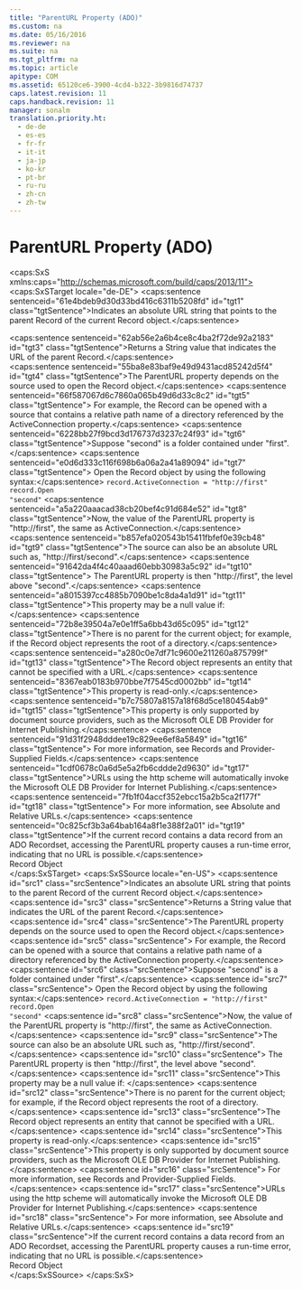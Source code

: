 ```yaml
---
title: "ParentURL Property (ADO)"
ms.custom: na
ms.date: 05/16/2016
ms.reviewer: na
ms.suite: na
ms.tgt_pltfrm: na
ms.topic: article
apitype: COM
ms.assetid: 65120ce6-3900-4cd4-b322-3b9816d74737
caps.latest.revision: 11
caps.handback.revision: 11
manager: sonalm
translation.priority.ht: 
  - de-de
  - es-es
  - fr-fr
  - it-it
  - ja-jp
  - ko-kr
  - pt-br
  - ru-ru
  - zh-cn
  - zh-tw
---
```

# ParentURL Property (ADO)
<?xml version="1.0" encoding="utf-8"?>
<caps:SxS xmlns:caps="http://schemas.microsoft.com/build/caps/2013/11">
  <caps:SxSTarget locale="de-DE">
    <developerReferenceWithoutSyntaxDocument xsi:schemaLocation="http://ddue.schemas.microsoft.com/authoring/2003/5 http://dduestorage.blob.core.windows.net/ddueschema/developer.xsd" xmlns="http://ddue.schemas.microsoft.com/authoring/2003/5" xmlns:xlink="http://www.w3.org/1999/xlink" xmlns:xsi="http://www.w3.org/2001/XMLSchema-instance">
      <introduction>
        <para>
          <caps:sentence sentenceid="61e4bdeb9d30d33bd416c6311b5208fd" id="tgt1" class="tgtSentence">Indicates an absolute URL string that points to the parent <legacyLink xlink:href="db83ed2c-a8e3-460c-8682-64667e4d5d01">Record</legacyLink> of the current <legacyBold>Record</legacyBold> object.</caps:sentence>
        </para>
      </introduction>
      <section>
        <title>
          <caps:sentence sentenceid="217e604856b0d798bf936945129e8393" id="tgt2" class="tgtSentence">Return Value</caps:sentence>
        </title>
        <content>
          <para>
            <caps:sentence sentenceid="62ab56e2a6b4ce8c4ba2f72de92a2183" id="tgt3" class="tgtSentence">Returns a <legacyBold>String</legacyBold> value that indicates the URL of the parent <legacyBold>Record</legacyBold>.</caps:sentence>
          </para>
        </content>
      </section>
      <languageReferenceRemarks>
        <content>
          <para>
            <caps:sentence sentenceid="55ba8e83baf9e49d9431acd85242d5f4" id="tgt4" class="tgtSentence">The <legacyBold>ParentURL</legacyBold> property depends on the source used to open the <legacyBold>Record</legacyBold> object.</caps:sentence>
            <caps:sentence sentenceid="66f587067d6c7860a065b49d6d33c8c2" id="tgt5" class="tgtSentence"> For example, the <legacyBold>Record</legacyBold> can be opened with a source that contains a relative path name of a directory referenced by the <legacyLink xlink:href="52d0a96c-14fb-4ad9-b004-4d821bc0a6db">ActiveConnection</legacyLink> property.</caps:sentence>
          </para>
          <para>
            <caps:sentence sentenceid="6228bb27f9bcd3d176737d3237c24f93" id="tgt6" class="tgtSentence">Suppose "second" is a folder contained under "first".</caps:sentence>
            <caps:sentence sentenceid="e0d6d333c116f698b6a06a2a41a89094" id="tgt7" class="tgtSentence"> Open the <legacyBold>Record</legacyBold> object by using the following syntax:</caps:sentence>
          </para>
          <code>record.ActiveConnection = "http://first"
record.Open "second"</code>
          <para>
            <caps:sentence sentenceid="a5a220aaacad38cb20bef4c91d684e52" id="tgt8" class="tgtSentence">Now, the value of <codeInline>the </codeInline><legacyBold>ParentURL</legacyBold> property is <codeInline>"http://first"</codeInline>, the same as <legacyBold>ActiveConnection</legacyBold>.</caps:sentence>
          </para>
          <para>
            <caps:sentence sentenceid="b857efa020543b15411fbfef0e39cb48" id="tgt9" class="tgtSentence">The source can also be an absolute URL such as, <codeInline>"http://first/second"</codeInline>.</caps:sentence>
            <caps:sentence sentenceid="91642da4f4c40aaad60ebb30983a5c92" id="tgt10" class="tgtSentence"> The <legacyBold>ParentURL</legacyBold> property is then <codeInline>"http://first"</codeInline>, the level above <codeInline>"second"</codeInline>.</caps:sentence>
          </para>
          <para>
            <caps:sentence sentenceid="a8015397cc4885b7090be1c8da4a1d91" id="tgt11" class="tgtSentence">This property may be a null value if:  </caps:sentence>
          </para>
          <list class="bullet">
            <listItem>
              <para>
                <caps:sentence sentenceid="72b8e39504a7e0e1ff5a6bb43d65c095" id="tgt12" class="tgtSentence">There is no parent for the current object; for example, if the <legacyBold>Record</legacyBold> object represents the root of a directory.</caps:sentence>
              </para>
            </listItem>
            <listItem>
              <para>
                <caps:sentence sentenceid="a280c0e7df71c9600e211260a875799f" id="tgt13" class="tgtSentence">The <legacyBold>Record</legacyBold> object represents an entity that cannot be specified with a URL.</caps:sentence>
              </para>
            </listItem>
          </list>
          <para>
            <caps:sentence sentenceid="8367eab0183b970bbe7f7545cd0002bb" id="tgt14" class="tgtSentence">This property is read-only.</caps:sentence>
          </para>
          <alert class="note">
            <para>
              <caps:sentence sentenceid="b7c75807a8157a18f68d5ce180454ab9" id="tgt15" class="tgtSentence">This property is only supported by document source providers, such as the <legacyLink xlink:href="66a208d9-b580-4655-a41e-1d36e5b5bfca">Microsoft OLE DB Provider for Internet Publishing</legacyLink>.</caps:sentence>
              <caps:sentence sentenceid="91d31f2948dddee19c829ee6ef8a5849" id="tgt16" class="tgtSentence"> For more information, see <legacyLink xlink:href="77f95e0a-0cf2-411a-a792-593f77330fbd">Records and Provider-Supplied Fields</legacyLink>.</caps:sentence>
            </para>
          </alert>
          <alert class="note">
            <para>
              <caps:sentence sentenceid="1cdf0678c0a6d5e5a2fb6cddde2d9630" id="tgt17" class="tgtSentence">URLs using the http scheme will automatically invoke the <legacyLink xlink:href="66a208d9-b580-4655-a41e-1d36e5b5bfca">Microsoft OLE DB Provider for Internet Publishing</legacyLink>.</caps:sentence>
              <caps:sentence sentenceid="7fb1f04accf352ebcc15a2b5ca2f177f" id="tgt18" class="tgtSentence"> For more information, see <legacyLink xlink:href="6a34a7ef-50cc-4c3d-82f7-106b9a8f3caf">Absolute and Relative URLs</legacyLink>.</caps:sentence>
            </para>
          </alert>
          <alert class="note">
            <para>
              <caps:sentence sentenceid="0c825cf3b3a64bab164a8f1e388f2a01" id="tgt19" class="tgtSentence">If the current record contains a data record from an ADO <legacyBold>Recordset</legacyBold>, accessing the <legacyBold>ParentURL</legacyBold> property causes a run-time error, indicating that no URL is possible.</caps:sentence>
            </para>
          </alert>
        </content>
      </languageReferenceRemarks>
      <section>
        <title>
          <caps:sentence sentenceid="2f342d3be839cc5b67ae0de7d404b8e6" id="tgt20" class="tgtSentence">Applies To</caps:sentence>
        </title>
        <content>
          <para>
            <link xlink:href="db83ed2c-a8e3-460c-8682-64667e4d5d01">Record Object</link>
          </para>
        </content>
      </section>
      <relatedTopics></relatedTopics>
    </developerReferenceWithoutSyntaxDocument>
  </caps:SxSTarget>
  <caps:SxSSource locale="en-US">
    <developerReferenceWithoutSyntaxDocument xsi:schemaLocation="http://ddue.schemas.microsoft.com/authoring/2003/5 http://dduestorage.blob.core.windows.net/ddueschema/developer.xsd" xmlns="http://ddue.schemas.microsoft.com/authoring/2003/5" xmlns:xlink="http://www.w3.org/1999/xlink" xmlns:xsi="http://www.w3.org/2001/XMLSchema-instance">
      <introduction>
        <para>
          <caps:sentence id="src1" class="srcSentence">Indicates an absolute URL string that points to the parent <legacyLink xlink:href="db83ed2c-a8e3-460c-8682-64667e4d5d01">Record</legacyLink> of the current <legacyBold>Record</legacyBold> object.</caps:sentence>
        </para>
      </introduction>
      <section>
        <title>
          <caps:sentence id="src2" class="srcSentence">Return Value</caps:sentence>
        </title>
        <content>
          <para>
            <caps:sentence id="src3" class="srcSentence">Returns a <legacyBold>String</legacyBold> value that indicates the URL of the parent <legacyBold>Record</legacyBold>.</caps:sentence>
          </para>
        </content>
      </section>
      <languageReferenceRemarks>
        <content>
          <para>
            <caps:sentence id="src4" class="srcSentence">The <legacyBold>ParentURL</legacyBold> property depends on the source used to open the <legacyBold>Record</legacyBold> object.</caps:sentence>
            <caps:sentence id="src5" class="srcSentence"> For example, the <legacyBold>Record</legacyBold> can be opened with a source that contains a relative path name of a directory referenced by the <legacyLink xlink:href="52d0a96c-14fb-4ad9-b004-4d821bc0a6db">ActiveConnection</legacyLink> property.</caps:sentence>
          </para>
          <para>
            <caps:sentence id="src6" class="srcSentence">Suppose "second" is a folder contained under "first".</caps:sentence>
            <caps:sentence id="src7" class="srcSentence"> Open the <legacyBold>Record</legacyBold> object by using the following syntax:</caps:sentence>
          </para>
          <code>record.ActiveConnection = "http://first"
record.Open "second"</code>
          <para>
            <caps:sentence id="src8" class="srcSentence">Now, the value of <codeInline>the </codeInline><legacyBold>ParentURL</legacyBold> property is <codeInline>"http://first"</codeInline>, the same as <legacyBold>ActiveConnection</legacyBold>.</caps:sentence>
          </para>
          <para>
            <caps:sentence id="src9" class="srcSentence">The source can also be an absolute URL such as, <codeInline>"http://first/second"</codeInline>.</caps:sentence>
            <caps:sentence id="src10" class="srcSentence"> The <legacyBold>ParentURL</legacyBold> property is then <codeInline>"http://first"</codeInline>, the level above <codeInline>"second"</codeInline>.</caps:sentence>
          </para>
          <para>
            <caps:sentence id="src11" class="srcSentence">This property may be a null value if:  </caps:sentence>
          </para>
          <list class="bullet">
            <listItem>
              <para>
                <caps:sentence id="src12" class="srcSentence">There is no parent for the current object; for example, if the <legacyBold>Record</legacyBold> object represents the root of a directory.</caps:sentence>
              </para>
            </listItem>
            <listItem>
              <para>
                <caps:sentence id="src13" class="srcSentence">The <legacyBold>Record</legacyBold> object represents an entity that cannot be specified with a URL.</caps:sentence>
              </para>
            </listItem>
          </list>
          <para>
            <caps:sentence id="src14" class="srcSentence">This property is read-only.</caps:sentence>
          </para>
          <alert class="note">
            <para>
              <caps:sentence id="src15" class="srcSentence">This property is only supported by document source providers, such as the <legacyLink xlink:href="66a208d9-b580-4655-a41e-1d36e5b5bfca">Microsoft OLE DB Provider for Internet Publishing</legacyLink>.</caps:sentence>
              <caps:sentence id="src16" class="srcSentence"> For more information, see <legacyLink xlink:href="77f95e0a-0cf2-411a-a792-593f77330fbd">Records and Provider-Supplied Fields</legacyLink>.</caps:sentence>
            </para>
          </alert>
          <alert class="note">
            <para>
              <caps:sentence id="src17" class="srcSentence">URLs using the http scheme will automatically invoke the <legacyLink xlink:href="66a208d9-b580-4655-a41e-1d36e5b5bfca">Microsoft OLE DB Provider for Internet Publishing</legacyLink>.</caps:sentence>
              <caps:sentence id="src18" class="srcSentence"> For more information, see <legacyLink xlink:href="6a34a7ef-50cc-4c3d-82f7-106b9a8f3caf">Absolute and Relative URLs</legacyLink>.</caps:sentence>
            </para>
          </alert>
          <alert class="note">
            <para>
              <caps:sentence id="src19" class="srcSentence">If the current record contains a data record from an ADO <legacyBold>Recordset</legacyBold>, accessing the <legacyBold>ParentURL</legacyBold> property causes a run-time error, indicating that no URL is possible.</caps:sentence>
            </para>
          </alert>
        </content>
      </languageReferenceRemarks>
      <section>
        <title>
          <caps:sentence id="src20" class="srcSentence">Applies To</caps:sentence>
        </title>
        <content>
          <para>
            <link xlink:href="db83ed2c-a8e3-460c-8682-64667e4d5d01">Record Object</link>
          </para>
        </content>
      </section>
      <relatedTopics></relatedTopics>
    </developerReferenceWithoutSyntaxDocument>
  </caps:SxSSource>
</caps:SxS>
